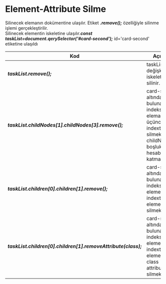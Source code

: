 <h1>Element-Attribute Silme</h1>
Silinecek elemanın dokümentine ulaşılır. Etiket <b><i>.remove();</i></b> özelliğiyle silinme işlemi gerçekleştirilir.<br>
Silinecek elementin iskeletine ulaşılır.<b><i>const taskList=document.qerySelector('#card-second');</i></b> id='card-second' etiketine ulaşıldı<br>
<table>
  <thead>
    <tr>
      <th> Kod </th>
      <th> Açıklama </th>
    </tr>
  </thead>
  <tbody>
    <tr>
      <td><b><i>taskList.remove();</i></b> </td>
      <td>taskList değişkenindeki iskelet yapısı silinir.</td>
    </tr>
    <tr>
      <td><b><i>taskList.childNodes[1].childNodes[3].remove(); </i></b> </td>
      <td>card-second altında bulunan birinci indeksteki elemanın üçüncü indexteki node silmek<br> childNodes boşlukları da hesaba katmaktadır.</td>
    </tr>
    <tr>
      <td><b><i>taskList.children[0].children[1].remove();</i></b> </td>
      <td>card-second altında bulunan 0. indeksteki elementin 1. indexteki elementi silmek</td>
    </tr>
    <tr>
      <td><b><i>taskList.children[0].children[1].removeAttribute(class);</i></b></td>
      <td>card-second altında bulunan 0. indeksteki elementin 1. indexteki elementin class attributesini silmek</td>
    </tr>
  </tbody>
</table>
  
